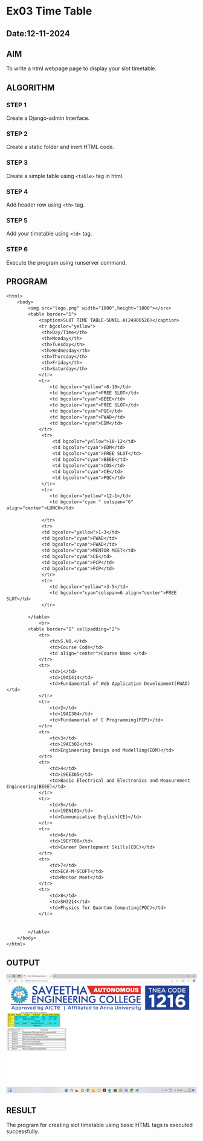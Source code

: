 # Ex03 Time Table
## Date:12-11-2024

## AIM
To write a html webpage page to display your slot timetable.

## ALGORITHM
### STEP 1
Create a Django-admin Interface.

### STEP 2
Create a static folder and inert HTML code.

### STEP 3
Create a simple table using ```<table>``` tag in html.

### STEP 4
Add header row using ```<th>``` tag.

### STEP 5
Add your timetable using ```<td>``` tag.

### STEP 6
Execute the program using runserver command.

## PROGRAM
```
<html>
    <body>
        <img src="logo.png" width="1000",height="1000"></src>
        <table border="1">
            <caption>SLOT TIME TABLE-SUNIL.A(24900526)</caption>
            <tr bgcolor="yellow">
             <th>Day/Time</th>
             <th>Monday</th>
             <th>Tuesday</th>
             <th>Wednesday</th>
             <th>Thursday</th>
             <th>Friday</th>
             <th>Saturday</th>
            </tr>
            <tr>
                <td bgcolor="yellow">8-10</td>
                <td bgcolor="cyan">FREE SLOT</td>
                <td bgcolor="cyan">BEEE</td>
                <td bgcolor="cyan">FREE SLOT</td>
                <td bgcolor="cyan">PQC</td>
                <td bgcolor="cyan">FWAD</td>
                <td bgcolor="cyan">EDM</td>
            </tr>
             <tr>
                 <td bgcolor="yellow">10-12</td>
                 <td bgcolor="cyan">EDM</td>
                 <td bgcolor="cyan">FREE SLOT</td>
                 <td bgcolor="cyan">BEEE</td>
                 <td bgcolor="cyan">CDS</td>
                 <td bgcolor="cyan">CE</td>
                 <td bgcolor="cyan">PQC</td>
             </tr>
             <tr>
                <td bgcolor="yellow">12-1</td>
                <td bgcolor="cyan " colspan="6" align="center">LUNCH</td>
               
             </tr>
             <tr>
             <td bgcolor="yellow">1-3</td>
             <td bgcolor="cyan">FWAD</td>
             <td bgcolor="cyan">FWAD</td>
             <td bgcolor="cyan">MENTOR MEET</td>
             <td bgcolor="cyan">CE</td>
             <td bgcolor="cyan">FCP</td>
             <td bgcolor="cyan">FCP</td>
             </tr>
             <tr>
                <td bgcolor="yellow">3-5</td>
                <td bgcolor="cyan"colspan=6 align="center">FREE SLOT</td>
             </tr>

        </table>
            <br>
        <table border="1" cellpadding="2">
            <tr>
                <td>S.NO.</td>
                <td>Course Code</td>
                <td align="center">Course Name </td>
            </tr>
            <tr>
                <td>1</td>
                <td>19AI414</td>
                <td>Fundamental of Web Application Development(FWAD)</td>
            </tr>
            <tr>
                <td>2</td>
                <td>19AI304</td>
                <td>Fundamental of C Programming(FCP)</td>
            </tr>
            <tr>
                <td>3</td>
                <td>19AI302</td>
                <td>Engineering Design and Modelling(EDM)</td>
            </tr>
            <tr>
                <td>4</td>
                <td>19EE305</td>
                <td>Basic Electrical and Electronics and Measurement Engineering(BEEE)</td>
            </tr>
            <tr>
                <td>5</td>
                <td>19EN101</td>
                <td>Communicative English(CE)</td>
            </tr>
            <tr>
                <td>6</td>
                <td>19EY708</td>
                <td>Career Devrlopment Skills(CDC)</td>
            </tr>
            <tr>
                <td>7</td>
                <td>ECA-M-SCOFT</td>
                <td>Mentor Meet</td>
            </tr>
            <tr>
                <td>8</td>
                <td>SH3214</td>
                <td>Physics for Quantum Computing(PQC)</td>
            </tr>
            
           
        </table>
    </body>
</html>
```

## OUTPUT
![alt text](web.png)

## RESULT
The program for creating slot timetable using basic HTML tags is executed successfully.
